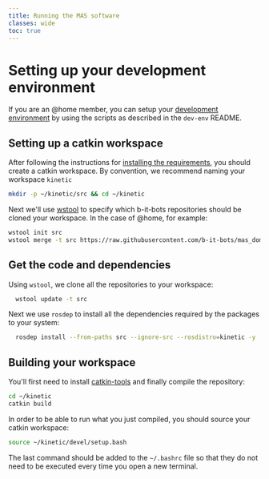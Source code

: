 ```yaml
---
title: Running the MAS software
classes: wide
toc: true
---
```


# Setting up your development environment

If you are an @home member, you can setup your [development environment](https://github.com/b-it-bots/dev-env) by using the scripts as described in the `dev-env` README.

## Setting up a catkin workspace

After following the instructions for [installing the requirements](../first-steps.md#ros-robot-operating-system), you should create a catkin workspace. By convention, we recommend naming your workspace `kinetic`

```bash
mkdir -p ~/kinetic/src && cd ~/kinetic
```

Next we'll use [wstool](http://wiki.ros.org/wstool) to specify which b-it-bots repositories should be cloned your workspace. In the case of @home, for example:

```bash
wstool init src
wstool merge -t src https://raw.githubusercontent.com/b-it-bots/mas_domestic_robotics/devel/mas-domestic.rosinstall
```

## Get the code and dependencies

Using `wstool`, we clone all the repositories to your workspace:

```bash
  wstool update -t src
```

Next we use `rosdep` to install all the dependencies required by the packages to your system:

```bash
  rosdep install --from-paths src --ignore-src --rosdistro=kinetic -y
```

## Building your workspace

You'll first need to install [catkin-tools](https://catkin-tools.readthedocs.io/en/latest/) and finally compile the repository:

```bash
cd ~/kinetic
catkin build
```

In order to be able to run what you just compiled, you should source your catkin workspace:

```bash
source ~/kinetic/devel/setup.bash
```

The last command should be added to the `~/.bashrc` file so that they do not need to be executed every time you open a new terminal.

